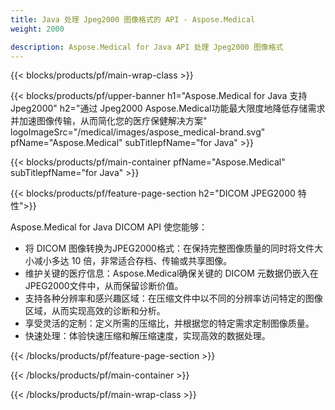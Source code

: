 ```yaml
---
title: Java 处理 Jpeg2000 图像格式的 API - Aspose.Medical
weight: 2000

description: Aspose.Medical for Java API 处理 Jpeg2000 图像格式
---
```


{{< blocks/products/pf/main-wrap-class >}}

{{< blocks/products/pf/upper-banner h1="Aspose.Medical for Java 支持 Jpeg2000" h2="通过 Jpeg2000 Aspose.Medical功能最大限度地降低存储需求并加速图像传输，从而简化您的医疗保健解决方案" logoImageSrc="/medical/images/aspose_medical-brand.svg" pfName="Aspose.Medical" subTitlepfName="for Java" >}}

{{< blocks/products/pf/main-container pfName="Aspose.Medical" subTitlepfName="for Java" >}}

{{< blocks/products/pf/feature-page-section h2="DICOM JPEG2000 特性">}}

<p>Aspose.Medical for Java DICOM API 使您能够：</p>

<ul>
<li>将 DICOM 图像转换为JPEG2000格式：在保持完整图像质量的同时将文件大小减小多达 10 倍，非常适合存档、传输或共享图像。</li>
<li>维护关键的医疗信息：Aspose.Medical确保关键的 DICOM 元数据仍嵌入在JPEG2000文件中，从而保留诊断价值。</li>
<li>支持各种分辨率和感兴趣区域：在压缩文件中以不同的分辨率访问特定的图像区域，从而实现高效的诊断和分析。</li>
<li>享受灵活的定制：定义所需的压缩比，并根据您的特定需求定制图像质量。</li>
<li>快速处理：体验快速压缩和解压缩速度，实现高效的数据处理。</li>
</ul>

{{< /blocks/products/pf/feature-page-section >}}

{{< /blocks/products/pf/main-container >}}

{{< /blocks/products/pf/main-wrap-class >}}